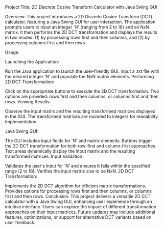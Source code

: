 Project Title: 2D Discrete Cosine Transform Calculator with Java Swing GUI

Overview:
This project introduces a 2D Discrete Cosine Transform (DCT) calculator, featuring a Java Swing GUI for user interaction. The application prompts users to input an integer 'N' (ranging from 2 to 16) and an NxN matrix. It then performs the 2D DCT transformation and displays the results in two modes: (1) by processing rows first and then columns, and (2) by processing columns first and then rows.

Usage:

Launching the Application:

Run the Java application to launch the user-friendly GUI.
Input a .txt file with the desired integer 'N' and populate the NxN matrix elements.
Performing 2D DCT Transformation:

Click on the appropriate buttons to execute the 2D DCT transformation.
Two options are provided: rows first and then columns, or columns first and then rows.
Viewing Results:

Observe the input matrix and the resulting transformed matrices displayed in the GUI.
The transformed matrices are rounded to integers for readability.
Implementation:

Java Swing GUI:

The GUI includes input fields for 'N' and matrix elements.
Buttons trigger the 2D DCT transformation for both row-first and column-first approaches.
Text areas dynamically display the input matrix and the resulting transformed matrices.
Input Validation:

Validates the user's input for 'N' and ensures it falls within the specified range (2 to 16).
Verifies the input matrix size to be NxN.
2D DCT Transformation:

Implements the 2D DCT algorithm for efficient matrix transformations.
Provides options for processing rows first and then columns, or columns first and then rows.
Conclusion:
This project delivers a versatile 2D DCT calculator with a Java Swing GUI, enhancing user experience through an intuitive interface. Users can explore the impact of different transformation approaches on their input matrices. Future updates may include additional features, optimizations, or support for alternative DCT variants based on user feedback.
